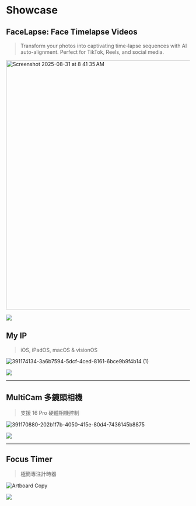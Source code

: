 # Showcase

## FaceLapse: Face Timelapse Videos

> Transform your photos into captivating time-lapse sequences with AI auto-alignment. Perfect for TikTok, Reels, and social media.

<img width="991" height="682" alt="Screenshot 2025-08-31 at 8 41 35 AM" src="https://github.com/user-attachments/assets/2fc5dc13-827e-4701-ba32-3de10dc41d69" />


[<img src="https://upload.wikimedia.org/wikipedia/commons/thumb/9/91/Download_on_the_App_Store_RGB_blk.svg/120px-Download_on_the_App_Store_RGB_blk.svg.png">](https://apps.apple.com/app/id6751192578?pt=127418135&ct=official-website&mt=8)

## My IP

> iOS, iPadOS, macOS & visionOS

![391174134-3a6b7594-5dcf-4ced-8161-6bce9b9f4b14 (1)](https://github.com/user-attachments/assets/ea3bdd78-aba4-4b2e-ba10-0ac69d59ad7e)

[<img src="https://upload.wikimedia.org/wikipedia/commons/thumb/9/91/Download_on_the_App_Store_RGB_blk.svg/120px-Download_on_the_App_Store_RGB_blk.svg.png">](https://apps.apple.com/app/id6499165292?pt=127418135&ct=official-website&mt=8)

---

## MultiCam 多鏡頭相機 

> 支援 16 Pro 硬體相機控制

![391170880-202b1f7b-4050-415e-80d4-7436145b8875](https://github.com/user-attachments/assets/26caf10a-47c0-49d0-abb8-f43b31a02087)

[<img src="https://upload.wikimedia.org/wikipedia/commons/thumb/9/91/Download_on_the_App_Store_RGB_blk.svg/120px-Download_on_the_App_Store_RGB_blk.svg.png">](https://apps.apple.com/app/id6480590146?pt=127418135&ct=official-website&mt=8)

---

## Focus Timer

> 極簡專注計時器
 
![Artboard Copy](https://github.com/user-attachments/assets/84020071-de95-48b5-b5a8-72e9c9a1a89b)

[<img src="https://upload.wikimedia.org/wikipedia/commons/thumb/9/91/Download_on_the_App_Store_RGB_blk.svg/120px-Download_on_the_App_Store_RGB_blk.svg.png">](https://apps.apple.com/app/id6739162439?pt=127418135&ct=official-website&mt=8)
